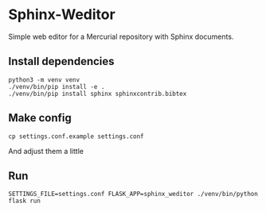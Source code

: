 # Sphinx-Weditor

Simple web editor for a Mercurial repository
with Sphinx documents.

## Install dependencies

    python3 -m venv venv
	./venv/bin/pip install -e .
	./venv/bin/pip install sphinx sphinxcontrib.bibtex

## Make config

    cp settings.conf.example settings.conf

And adjust them a little

## Run

    SETTINGS_FILE=settings.conf FLASK_APP=sphinx_weditor ./venv/bin/python flask run

